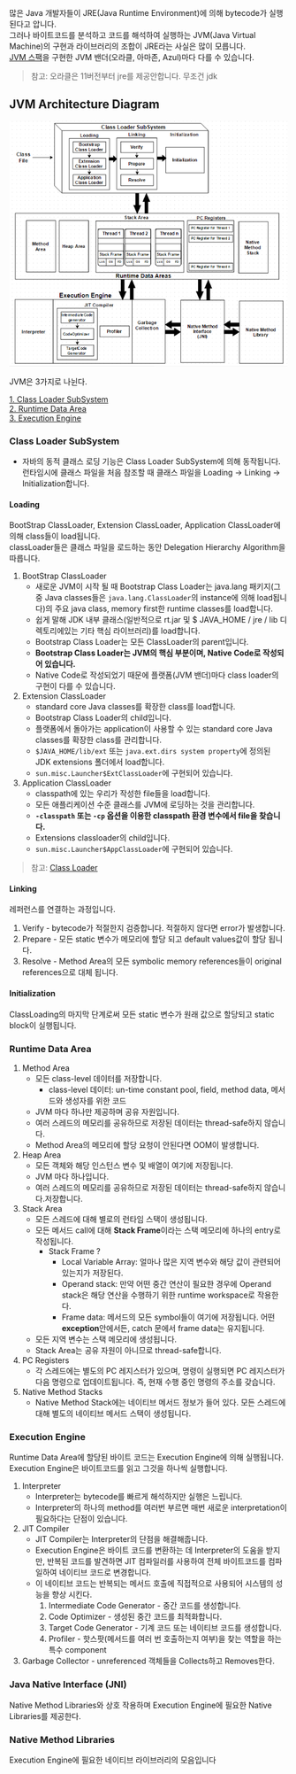 많은 Java 개발자들이 JRE(Java Runtime Environment)에 의해 bytecode가 실행된다고 압니다.<br />
그러나 바이트코드를 분석하고 코드를 해석하여 실행하는 JVM(Java Virtual Machine)의 구현과 라이브러리의 조합이 JRE라는 사실은 많이 모릅니다.<br />
[JVM 스팩](https://docs.oracle.com/javase/specs/jvms/se13/html/)을 구현한 JVM 밴더(오라클, 아마존, Azul)마다 다를 수 있습니다.
 > 참고: 오라클은 11버전부터 jre를 제공안합니다. 무조건 jdk


## JVM Architecture Diagram
![JVM-architecture](./image/JVM-architecture.png)

JVM은 3가지로 나뉜다.

 [1. Class Loader SubSystem](#class-loader-subsystem)<br />
 [2. Runtime Data Area](#runtime-data-area) <br />
 [3. Execution Engine](#execution-engine) <br />
 

### Class Loader SubSystem
 - 자바의 동적 클래스 로딩 기능은 Class Loader SubSystem에 의해 동작됩니다. 런타임시에 클래스 파일을 처음 참조할 때 클래스 파일을 Loading -> Linking -> Initialization합니다. 
####  Loading
BootStrap ClassLoader, Extension ClassLoader, Application ClassLoader에 의해 class들이 load됩니다.<br/>
classLoader들은 클래스 파일을 로드하는 동안 Delegation Hierarchy Algorithm을 따릅니다.
  1. BootStrap ClassLoader
     - 새로운 JVM이 시작 될 때 Bootstrap Class Loader는 java.lang 패키지(그 중 Java classes들은 `java.lang.ClassLoader`의 instance에 의해 load됩니다)의 주요 java class, memory first한 runtime classes를 load합니다.
     - 쉽게 말해 JDK 내부 클래스(일반적으로 rt.jar 및 $ JAVA_HOME / jre / lib 디렉토리에있는 기타 핵심 라이브러리)를 load합니다.
     - Bootstrap Class Loader는 모든 ClassLoader의 parent입니다.
     - **Bootstrap Class Loader는 JVM의 핵심 부분이며, Native Code로 작성되어 있습니다.**
     - Native Code로 작성되었기 때문에 플랫폼(JVM 밴더)마다 class loader의 구현이 다를 수 있습니다.
  2. Extension ClassLoader
     - standard core Java classes를 확장한 class를 load합니다.
     - Bootstrap Class Loader의 child입니다.
     - 플랫폼에서 돌아가는 application이 사용할 수 있는 standard core Java classes를 확장한 class를 관리합니다.
     - `$JAVA_HOME/lib/ext` 또는  `java.ext.dirs system property`에 정의된 JDK extensions 폴더에서 load합니다. 
     - `sun.misc.Launcher$ExtClassLoader`에 구현되어 있습니다.
  3. Application ClassLoader
      - classpath에 있는 우리가 작성한 file들을 load합니다.
      - 모든 애플리케이션 수준 클래스를 JVM에 로딩하는 것을 관리합니다.
      - **`-classpath` 또는 `-cp` 옵션을 이용한 classpath 환경 변수에서 file을 찾습니다.**
      - Extensions classloader의 child입니다.
      - `sun.misc.Launcher$AppClassLoader`에 구현되어 있습니다.
 > 참고: [Class Loader](./class-loader-in-java.md)
 
#### Linking
레퍼런스를 연결하는 과정입니다.
  1. Verify
    - bytecode가 적절한지 검증합니다. 적절하지 않다면 error가 발생합니다.
  2. Prepare 
    - 모든 static 변수가 메모리에 할당 되고 default values값이 할당 됩니다.
  3. Resolve 
    - Method Area의 모든 symbolic memory references들이 original references으로 대체 됩니다.

#### Initialization
ClassLoading의 마지막 단계로써 모든 static 변수가 원래 값으로 할당되고 static block이 실행됩니다.
### Runtime Data Area
 1. Method Area
    - 모든 class-level 데이터를 저장합니다.
        - class-level 데이터: un-time constant pool, field, method data, 메서드와 생성자를 위한 코드
    - JVM 마다 하나만 제공하며 공유 자원입니다.
    - 여러 스레드의 메모리를 공유하므로 저장된 데이터는 thread-safe하지 않습니다.
    - Method Area의 메모리에 할당 요청이 안된다면 OOM이 발생합니다.
 2. Heap Area
    - 모든 객체와 해당 인스턴스 변수 및 배열이 여기에 저장됩니다.
    - JVM 마다 하나입니다.
    - 여러 스레드의 메모리를 공유하므로 저장된 데이터는 thread-safe하지 않습니다.저장합니다.
 3. Stack Area
    - 모든 스레드에 대해 별로의 런타임 스택이 생성됩니다.
    - 모든 메서드 call에 대해 **Stack Frame**이라는 스택 메모리에 하나의 entry로 작성됩니다.
        - Stack Frame ?
             - Local Variable Array: 얼마나 많은 지역 변수와 해당 값이 관련되어 있는지가 저장된다.
             - Operand stack: 만약 어떤 중간 연산이 필요한 경우에 Operand stack은 해당 연산을 수행하기 위한 runtime workspace로 작용한다.
             - Frame data: 메서드의 모든 symbol들이 여기에 저장됩니다. 어떤 **exception**안에서든, catch 문에서 frame data는 유지됩니다.
    - 모든 지역 변수는 스택 메모리에 생성됩니다.
    - Stack Area는 공유 자원이 아니므로 thread-safe합니다.
 4. PC Registers
    - 각 스레드에는 별도의 PC 레지스터가 있으며, 명령이 실행되면 PC 레지스터가 다음 명령으로 업데이트됩니다. 즉, 현재 수행 중인 명령의 주소를 갖습니다.
 5. Native Method Stacks
    - Native Method Stack에는 네이티브 메서드 정보가 들어 있다. 모든 스레드에 대해 별도의 네이티브 메서드 스택이 생성됩니다.
### Execution Engine
Runtime Data Area에 할당된 바이트 코드는 Execution Engine에 의해 실행됩니다. Execution Engine은 바이트코드를 읽고 그것을 하나씩 실행합니다.
  1. Interpreter 
     - Interpreter는 bytecode를 빠르게 해석하지만 실행은 느립니다.
     - Interpreter의 하나의 method를 여러번 부르면 매번 새로운 interpretation이 필요하다는 단점이 있습니다.
  2. JIT Compiler
     - JIT Compiler는 Interpreter의 단점을 해결해줍니다.
     - Execution Engine은 바이트 코드를 변환하는 데 Interpreter의 도움을 받지만, 반복된 코드를 발견하면 JIT 컴파일러를 사용하여 전체 바이트코드를 컴파일하여 네이티브 코드로 변경합니다.
     - 이 네이티브 코드는 반복되는 메서드 호출에 직접적으로 사용되어 시스템의 성능을 향상 시킨다. 
        1. Intermediate Code Generator - 중간 코드를 생성합니다.
        2. Code Optimizer - 생성된 중간 코드를 최적화합니다.
        3. Target Code Generator - 기계 코드 또는 네이티브 코드를 생성합니다.
        4. Profiler - 핫스팟(메서드를 여러 번 호출하는지 여부)을 찾는 역할을 하는 특수 component
  3. Garbage Collector
    -  unreferenced 객체들을 Collects하고 Removes한다. 

### Java Native Interface (JNI)
Native Method Libraries와 상호 작용하며 Execution Engine에 필요한 Native Libraries를 제공한다.

### Native Method Libraries
Execution Engine에 필요한 네이티브 라이브러리의 모음입니다